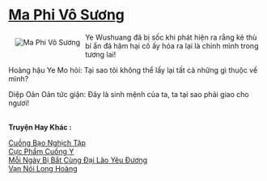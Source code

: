 <a href="https://truyenwiki.net/ma-phi-vo-suong.35642/" title="Ma Phi Vô Sương"><h1>Ma Phi Vô Sương</h1></a><div style="display:table"><img align="right" style="float: left; padding: 10px;" src="https://truyenwiki.net/a/img/str/src/35642.jpg" alt="Ma Phi Vô Sương">Ye Wushuang đã bị sốc khi phát hiện ra rằng kẻ thù bí ẩn đã hãm hại cô ấy hóa ra lại là chính mình trong tương lai!<p></p> Hoàng hậu Ye Mo hỏi: Tại sao tôi không thể lấy lại tất cả những gì thuộc về mình?<p></p> Diệp Oản Oản tức giận: Đây là sinh mệnh của ta, ta tại sao phải giao cho ngươi!</div><p><br><b>Truyện Hay Khác :</b></p><a href="https://truyenwiki.net/cuong-bao-nghich-tap.35235/" alt="Cuồng Bạo Nghịch Tập">Cuồng Bạo Nghịch Tập</a><br/><a href="https://github.com/nownovels/topcv/tree/master/truyenhay/35605" alt="Cực Phẩm Cuồng Y">Cực Phẩm Cuồng Y</a><br/><a href="https://github.com/nownovels/topcv/tree/master/truyenhay/35127" alt="Mỗi Ngày Bị Bắt Cùng Đại Lão Yêu Đương">Mỗi Ngày Bị Bắt Cùng Đại Lão Yêu Đương</a><br/><a href="https://github.com/nownovels/topcv/tree/master/truyenhay/35204" alt="Vạn Nói Long Hoàng">Vạn Nói Long Hoàng</a><br/>